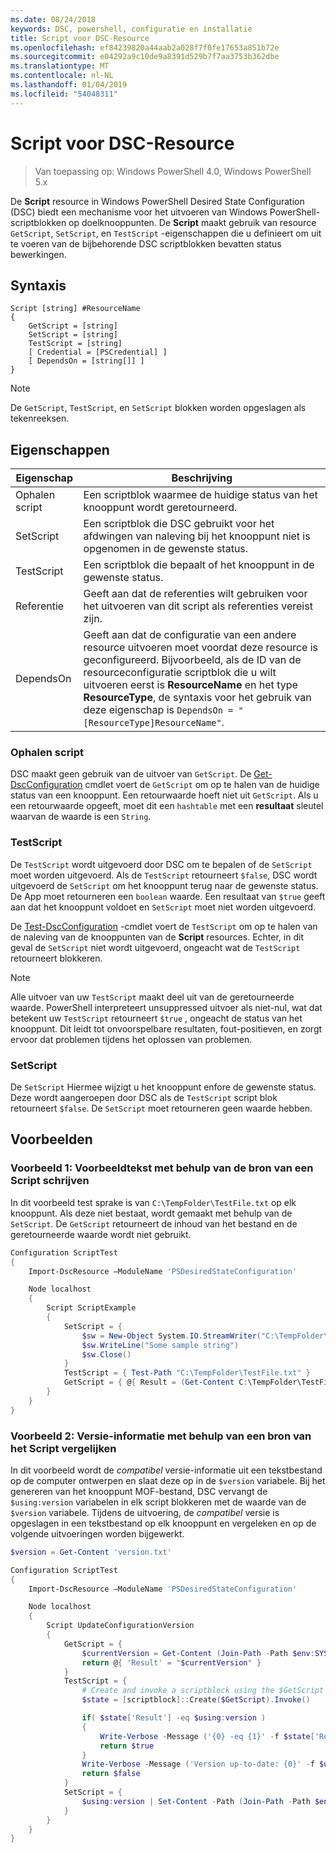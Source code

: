 ```yaml
---
ms.date: 08/24/2018
keywords: DSC, powershell, configuratie en installatie
title: Script voor DSC-Resource
ms.openlocfilehash: ef84239820a44aab2a028f7f0fe17653a851b72e
ms.sourcegitcommit: e04292a9c10de9a8391d529b7f7aa3753b362dbe
ms.translationtype: MT
ms.contentlocale: nl-NL
ms.lasthandoff: 01/04/2019
ms.locfileid: "54048311"
---
```

# <a name="dsc-script-resource"></a>Script voor DSC-Resource

> Van toepassing op: Windows PowerShell 4.0, Windows PowerShell 5.x

De **Script** resource in Windows PowerShell Desired State Configuration (DSC) biedt een mechanisme voor het uitvoeren van Windows PowerShell-scriptblokken op doelknooppunten. De **Script** maakt gebruik van resource `GetScript`, `SetScript`, en `TestScript` -eigenschappen die u definieert om uit te voeren van de bijbehorende DSC scriptblokken bevatten status bewerkingen.

## <a name="syntax"></a>Syntaxis

```
Script [string] #ResourceName
{
    GetScript = [string]
    SetScript = [string]
    TestScript = [string]
    [ Credential = [PSCredential] ]
    [ DependsOn = [string[]] ]
}
```

> [!NOTE]
> De `GetScript`, `TestScript`, en `SetScript` blokken worden opgeslagen als tekenreeksen.

## <a name="properties"></a>Eigenschappen

|Eigenschap|Beschrijving|
|--------|-----------|
|Ophalen script|Een scriptblok waarmee de huidige status van het knooppunt wordt geretourneerd.|
|SetScript|Een scriptblok die DSC gebruikt voor het afdwingen van naleving bij het knooppunt niet is opgenomen in de gewenste status.|
|TestScript|Een scriptblok die bepaalt of het knooppunt in de gewenste status.|
|Referentie| Geeft aan dat de referenties wilt gebruiken voor het uitvoeren van dit script als referenties vereist zijn.|
|DependsOn| Geeft aan dat de configuratie van een andere resource uitvoeren moet voordat deze resource is geconfigureerd. Bijvoorbeeld, als de ID van de resourceconfiguratie scriptblok die u wilt uitvoeren eerst is **ResourceName** en het type **ResourceType**, de syntaxis voor het gebruik van deze eigenschap is `DependsOn = "[ResourceType]ResourceName"`.

### <a name="getscript"></a>Ophalen script

DSC maakt geen gebruik van de uitvoer van `GetScript`. De [Get-DscConfiguration](/powershell/module/PSDesiredStateConfiguration/Get-DscConfiguration) cmdlet voert de `GetScript` om op te halen van de huidige status van een knooppunt. Een retourwaarde hoeft niet uit `GetScript`. Als u een retourwaarde opgeeft, moet dit een `hashtable` met een **resultaat** sleutel waarvan de waarde is een `String`.

### <a name="testscript"></a>TestScript

De `TestScript` wordt uitgevoerd door DSC om te bepalen of de `SetScript` moet worden uitgevoerd. Als de `TestScript` retourneert `$false`, DSC wordt uitgevoerd de `SetScript` om het knooppunt terug naar de gewenste status. De App moet retourneren een `boolean` waarde. Een resultaat van `$true` geeft aan dat het knooppunt voldoet en `SetScript` moet niet worden uitgevoerd.

De [Test-DscConfiguration](/powershell/module/PSDesiredStateConfiguration/Test-DscConfiguration) -cmdlet voert de `TestScript` om op te halen van de naleving van de knooppunten van de **Script** resources. Echter, in dit geval de `SetScript` niet wordt uitgevoerd, ongeacht wat de `TestScript` retourneert blokkeren.

> [!NOTE]
> Alle uitvoer van uw `TestScript` maakt deel uit van de geretourneerde waarde. PowerShell interpreteert unsuppressed uitvoer als niet-nul, wat dat betekent uw `TestScript` retourneert `$true` , ongeacht de status van het knooppunt.
> Dit leidt tot onvoorspelbare resultaten, fout-positieven, en zorgt ervoor dat problemen tijdens het oplossen van problemen.

### <a name="setscript"></a>SetScript

De `SetScript` Hiermee wijzigt u het knooppunt enfore de gewenste status. Deze wordt aangeroepen door DSC als de `TestScript` script blok retourneert `$false`. De `SetScript` moet retourneren geen waarde hebben.

## <a name="examples"></a>Voorbeelden

### <a name="example-1-write-sample-text-using-a-script-resource"></a>Voorbeeld 1: Voorbeeldtekst met behulp van de bron van een Script schrijven

In dit voorbeeld test sprake is van `C:\TempFolder\TestFile.txt` op elk knooppunt. Als deze niet bestaat, wordt gemaakt met behulp van de `SetScript`. De `GetScript` retourneert de inhoud van het bestand en de geretourneerde waarde wordt niet gebruikt.

```powershell
Configuration ScriptTest
{
    Import-DscResource –ModuleName 'PSDesiredStateConfiguration'

    Node localhost
    {
        Script ScriptExample
        {
            SetScript = {
                $sw = New-Object System.IO.StreamWriter("C:\TempFolder\TestFile.txt")
                $sw.WriteLine("Some sample string")
                $sw.Close()
            }
            TestScript = { Test-Path "C:\TempFolder\TestFile.txt" }
            GetScript = { @{ Result = (Get-Content C:\TempFolder\TestFile.txt) } }
        }
    }
}
```

### <a name="example-2-compare-version-information-using-a-script-resource"></a>Voorbeeld 2: Versie-informatie met behulp van een bron van het Script vergelijken

In dit voorbeeld wordt de *compatibel* versie-informatie uit een tekstbestand op de computer ontwerpen en slaat deze op in de `$version` variabele. Bij het genereren van het knooppunt MOF-bestand, DSC vervangt de `$using:version` variabelen in elk script blokkeren met de waarde van de `$version` variabele. Tijdens de uitvoering, de *compatibel* versie is opgeslagen in een tekstbestand op elk knooppunt en vergeleken en op de volgende uitvoeringen worden bijgewerkt.

```powershell
$version = Get-Content 'version.txt'

Configuration ScriptTest
{
    Import-DscResource –ModuleName 'PSDesiredStateConfiguration'

    Node localhost
    {
        Script UpdateConfigurationVersion
        {
            GetScript = {
                $currentVersion = Get-Content (Join-Path -Path $env:SYSTEMDRIVE -ChildPath 'version.txt')
                return @{ 'Result' = "$currentVersion" }
            }
            TestScript = {
                # Create and invoke a scriptblock using the $GetScript automatic variable, which contains a string representation of the GetScript.
                $state = [scriptblock]::Create($GetScript).Invoke()

                if( $state['Result'] -eq $using:version )
                {
                    Write-Verbose -Message ('{0} -eq {1}' -f $state['Result'],$using:version)
                    return $true
                }
                Write-Verbose -Message ('Version up-to-date: {0}' -f $using:version)
                return $false
            }
            SetScript = {
                $using:version | Set-Content -Path (Join-Path -Path $env:SYSTEMDRIVE -ChildPath 'version.txt')
            }
        }
    }
}
```